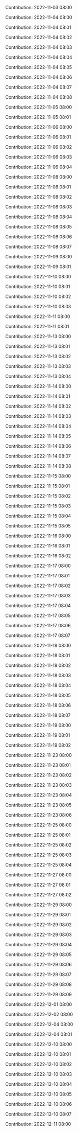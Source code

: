 Contribution: 2022-11-03 08:00

Contribution: 2022-11-04 08:00

Contribution: 2022-11-04 08:01

Contribution: 2022-11-04 08:02

Contribution: 2022-11-04 08:03

Contribution: 2022-11-04 08:04

Contribution: 2022-11-04 08:05

Contribution: 2022-11-04 08:06

Contribution: 2022-11-04 08:07

Contribution: 2022-11-04 08:08

Contribution: 2022-11-05 08:00

Contribution: 2022-11-05 08:01

Contribution: 2022-11-06 08:00

Contribution: 2022-11-06 08:01

Contribution: 2022-11-06 08:02

Contribution: 2022-11-06 08:03

Contribution: 2022-11-06 08:04

Contribution: 2022-11-08 08:00

Contribution: 2022-11-08 08:01

Contribution: 2022-11-08 08:02

Contribution: 2022-11-08 08:03

Contribution: 2022-11-08 08:04

Contribution: 2022-11-08 08:05

Contribution: 2022-11-08 08:06

Contribution: 2022-11-08 08:07

Contribution: 2022-11-09 08:00

Contribution: 2022-11-09 08:01

Contribution: 2022-11-10 08:00

Contribution: 2022-11-10 08:01

Contribution: 2022-11-10 08:02

Contribution: 2022-11-10 08:03

Contribution: 2022-11-11 08:00

Contribution: 2022-11-11 08:01

Contribution: 2022-11-13 08:00

Contribution: 2022-11-13 08:01

Contribution: 2022-11-13 08:02

Contribution: 2022-11-13 08:03

Contribution: 2022-11-13 08:04

Contribution: 2022-11-14 08:00

Contribution: 2022-11-14 08:01

Contribution: 2022-11-14 08:02

Contribution: 2022-11-14 08:03

Contribution: 2022-11-14 08:04

Contribution: 2022-11-14 08:05

Contribution: 2022-11-14 08:06

Contribution: 2022-11-14 08:07

Contribution: 2022-11-14 08:08

Contribution: 2022-11-15 08:00

Contribution: 2022-11-15 08:01

Contribution: 2022-11-15 08:02

Contribution: 2022-11-15 08:03

Contribution: 2022-11-15 08:04

Contribution: 2022-11-15 08:05

Contribution: 2022-11-16 08:00

Contribution: 2022-11-16 08:01

Contribution: 2022-11-16 08:02

Contribution: 2022-11-17 08:00

Contribution: 2022-11-17 08:01

Contribution: 2022-11-17 08:02

Contribution: 2022-11-17 08:03

Contribution: 2022-11-17 08:04

Contribution: 2022-11-17 08:05

Contribution: 2022-11-17 08:06

Contribution: 2022-11-17 08:07

Contribution: 2022-11-18 08:00

Contribution: 2022-11-18 08:01

Contribution: 2022-11-18 08:02

Contribution: 2022-11-18 08:03

Contribution: 2022-11-18 08:04

Contribution: 2022-11-18 08:05

Contribution: 2022-11-18 08:06

Contribution: 2022-11-18 08:07

Contribution: 2022-11-19 08:00

Contribution: 2022-11-19 08:01

Contribution: 2022-11-19 08:02

Contribution: 2022-11-23 08:00

Contribution: 2022-11-23 08:01

Contribution: 2022-11-23 08:02

Contribution: 2022-11-23 08:03

Contribution: 2022-11-23 08:04

Contribution: 2022-11-23 08:05

Contribution: 2022-11-23 08:06

Contribution: 2022-11-25 08:00

Contribution: 2022-11-25 08:01

Contribution: 2022-11-25 08:02

Contribution: 2022-11-25 08:03

Contribution: 2022-11-25 08:04

Contribution: 2022-11-27 08:00

Contribution: 2022-11-27 08:01

Contribution: 2022-11-27 08:02

Contribution: 2022-11-29 08:00

Contribution: 2022-11-29 08:01

Contribution: 2022-11-29 08:02

Contribution: 2022-11-29 08:03

Contribution: 2022-11-29 08:04

Contribution: 2022-11-29 08:05

Contribution: 2022-11-29 08:06

Contribution: 2022-11-29 08:07

Contribution: 2022-11-29 08:08

Contribution: 2022-11-29 08:09

Contribution: 2022-12-01 08:00

Contribution: 2022-12-02 08:00

Contribution: 2022-12-04 08:00

Contribution: 2022-12-04 08:01

Contribution: 2022-12-10 08:00

Contribution: 2022-12-10 08:01

Contribution: 2022-12-10 08:02

Contribution: 2022-12-10 08:03

Contribution: 2022-12-10 08:04

Contribution: 2022-12-10 08:05

Contribution: 2022-12-10 08:06

Contribution: 2022-12-10 08:07

Contribution: 2022-12-11 08:00

